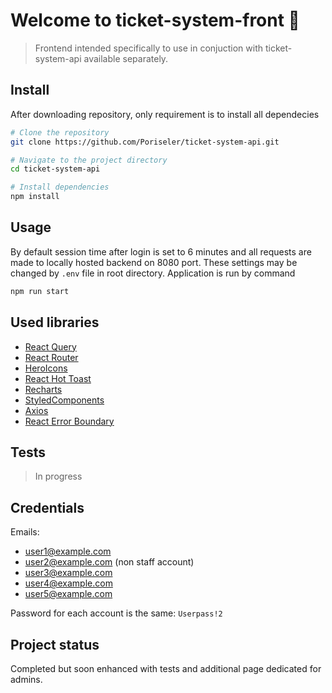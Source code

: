 # Welcome to ticket-system-front 👋

> Frontend intended specifically to use in conjuction with ticket-system-api available separately.

## Install

After downloading repository, only requirement is to install all dependecies

```sh
# Clone the repository
git clone https://github.com/Poriseler/ticket-system-api.git

# Navigate to the project directory
cd ticket-system-api

# Install dependencies
npm install
```

## Usage

By default session time after login is set to 6 minutes and all requests are made to locally hosted backend on 8080 port. These settings may be changed by `.env` file in root directory. Application is run by command

```sh
npm run start
```

## Used libraries

- [React Query](https://www.npmjs.com/package/react-query)
- [React Router](https://reactrouter.com/en/main)
- [HeroIcons](https://heroicons.com/)
- [React Hot Toast](https://react-hot-toast.com/docs)
- [Recharts](https://recharts.org/en-US/)
- [StyledComponents](https://www.npmjs.com/package/styled-components)
- [Axios](https://www.npmjs.com/package/axios)
- [React Error Boundary](https://www.npmjs.com/package/react-error-boundary)

## Tests

> In progress

## Credentials

Emails:

- user1@example.com
- user2@example.com (non staff account)
- user3@example.com
- user4@example.com
- user5@example.com

Password for each account is the same: `Userpass!2`

## Project status

Completed but soon enhanced with tests and additional page dedicated for admins.
